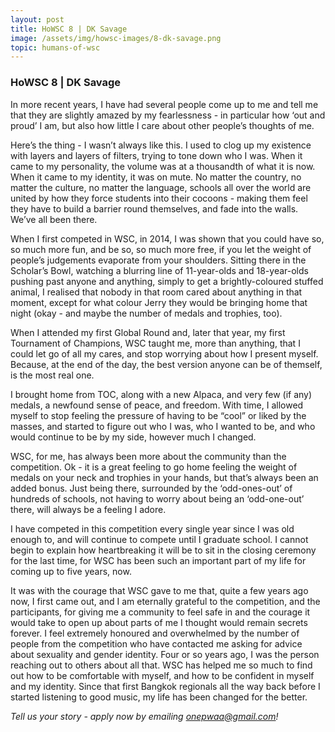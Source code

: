 ```yaml
---
layout: post
title: HoWSC 8 | DK Savage
image: /assets/img/howsc-images/8-dk-savage.png
topic: humans-of-wsc
---
```


### HoWSC 8 | DK Savage

In more recent years, I have had several people come up to me and tell me that
they are slightly amazed by my fearlessness - in particular how ‘out and proud’
I am, but also how little I care about other people’s thoughts of me.

Here’s the thing - I wasn’t always like this. I used to clog up my existence
with layers and layers of filters, trying to tone down who I was. When it came
to my personality, the volume was at a thousandth of what it is now. When it
came to my identity, it was on mute. No matter the country, no matter the
culture, no matter the language, schools all over the world are united by how
they force students into their cocoons - making them feel they have to build a
barrier round themselves, and fade into the walls. We’ve all been there.

When I first competed in WSC, in 2014, I was shown that you could have so, so
much more fun, and be so, so much more free, if you let the weight of people’s
judgements evaporate from your shoulders. Sitting there in the Scholar’s Bowl,
watching a blurring line of 11-year-olds and 18-year-olds pushing past anyone
and anything, simply to get a brightly-coloured stuffed animal, I realised that
nobody in that room cared about anything in that moment, except for what colour
Jerry they would be bringing home that night (okay - and maybe the number of
medals and trophies, too).

When I attended my first Global Round and, later that year, my first Tournament
of Champions, WSC taught me, more than anything, that I could let go of all my
cares, and stop worrying about how I present myself. Because, at the end of the
day, the best version anyone can be of themself, is the most real one.

I brought home from TOC, along with a new Alpaca, and very few (if any) medals,
a newfound sense of peace, and freedom. With time, I allowed myself to stop
feeling the pressure of having to be “cool” or liked by the masses, and started
to figure out who I was, who I wanted to be, and who would continue to be by my
side, however much I changed.

WSC, for me, has always been more about the community than the competition. Ok -
it is a great feeling to go home feeling the weight of medals on your neck and
trophies in your hands, but that’s always been an added bonus. Just being there,
surrounded by the ‘odd-ones-out’ of hundreds of schools, not having to worry
about being an ‘odd-one-out’ there, will always be a feeling I adore.

I have competed in this competition every single year since I was old enough to,
and will continue to compete until I graduate school. I cannot begin to explain
how heartbreaking it will be to sit in the closing ceremony for the last time,
for WSC has been such an important part of my life for coming up to five years,
now.

It was with the courage that WSC gave to me that, quite a few years ago now, I
first came out, and I am eternally grateful to the competition, and the
participants, for giving me a community to feel safe in and the courage it would
take to open up about parts of me I thought would remain secrets forever. I feel
extremely honoured and overwhelmed by the number of people from the competition
who have contacted me asking for advice about sexuality and gender identity.
Four or so years ago, I was the person reaching out to others about all that.
WSC has helped me so much to find out how to be comfortable with myself, and how
to be confident in myself and my identity. Since that first Bangkok regionals
all the way back before I started listening to good music, my life has been
changed for the better.

_Tell us your story - apply now by emailing
[onepwaa@gmail.com](mailto:onepwaa@gmail.com)!_
